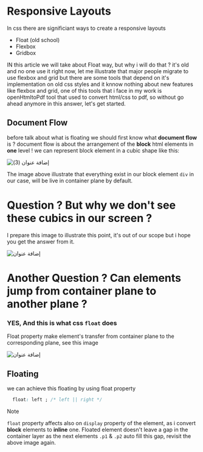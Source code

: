 # Responsive Layouts 

In css there are significiant ways to create a responsive layouts 
-  Float (old school)
-  Flexbox
-  Gridbox

IN this article we will take about Float way, but why i will do that ? it's old and no one use it right now, let me illustrate that major people migrate to use flexbox and grid but there are some tools that depend on it's implementation on old css styles and it knnow nothing about new features like flexbox and grid, one of this tools that i face in my work is openHtmltoPdf tool that used to convert html/css to pdf, so without go ahead anymore in this answer, let's get started.

## Document Flow
before talk about what is floating we should first know what **document flow** is ?
document flow is about the arrangement of the **block** html elements in **one** level ! we can represent block element in a cubic shape like this:


![إضافة عنوان (3)](https://github.com/user-attachments/assets/4ec49c38-54f0-4580-9299-44bd22a2569d)

The image above illustrate that everything exist in our block element `div` in our case, will be live in container plane by default.


# Question ? But why we don't see these cubics in our screen ? 

I prepare this image to illustrate this point, it's out of our scope but i hope you get the answer from it.

![إضافة عنوان](https://github.com/user-attachments/assets/f4f9ff53-90b1-4df9-8a9e-da40b7c0d4d2)

# Another Question ? Can elements jump from container plane to another plane ? 
### YES, And this is what css `float` does

Float property make element's transfer from container plane to the corresponding plane, see this image 


![إضافة عنوان](https://github.com/user-attachments/assets/93e900f4-d412-4b56-a77b-ac8774a66809)

## Floating

we can achieve this floating by using float property 

```css 
  float: left ; /* left || right */
```
  
> [!NOTE]
> `float` property affects also on `display` property of the element, as i convert **block** elements to **inline** one.
> Floated element doesn't leave a gap in the container layer as the next elements `.p1` & `.p2` auto fill this gap, revisit the above image again.
